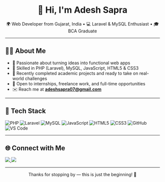 <h1 align="center">👋 Hi, I'm Adesh Sapra</h1>

<p align="center">
🌍 Web Developer from Gujarat, India • 💻 Laravel & MySQL Enthusiast • 🎓 BCA Graduate  
</p>

---

## 🧑‍💻 About Me

- 🧠 Passionate about turning ideas into functional web apps  
- 🔨 Skilled in PHP (Laravel), MySQL, JavaScript, HTML5 & CSS3  
- 🚀 Recently completed academic projects and ready to take on real-world challenges  
- 🤝 Open to internships, freelance work, and full-time opportunities  
- ✉️ Reach me at **adeshsapra07@gmail.com**

---

## 🚀 Tech Stack

![PHP](https://img.shields.io/badge/-PHP-777BB4?style=for-the-badge&logo=php&logoColor=white)
![Laravel](https://img.shields.io/badge/-Laravel-FF2D20?style=for-the-badge&logo=laravel&logoColor=white)
![MySQL](https://img.shields.io/badge/-MySQL-00758F?style=for-the-badge&logo=mysql&logoColor=white)
![JavaScript](https://img.shields.io/badge/-JavaScript-F7DF1E?style=for-the-badge&logo=javascript&logoColor=black)
![HTML5](https://img.shields.io/badge/-HTML5-E34F26?style=for-the-badge&logo=html5&logoColor=white)
![CSS3](https://img.shields.io/badge/-CSS3-1572B6?style=for-the-badge&logo=css3&logoColor=white)
![GitHub](https://img.shields.io/badge/-GitHub-181717?style=for-the-badge&logo=github&logoColor=white)
![VS Code](https://img.shields.io/badge/-VSCode-007ACC?style=for-the-badge&logo=visual-studio-code&logoColor=white)

---

## 🌐 Connect with Me

<p align="left">
  <a href="https://www.linkedin.com/in/adesh-sapra-656932340" target="_blank">
    <img src="https://img.shields.io/badge/-LinkedIn-blue?style=for-the-badge&logo=linkedin&logoColor=white">
  </a>
  <a href="https://github.com/adeshsapra" target="_blank">
    <img src="https://img.shields.io/badge/-GitHub-black?style=for-the-badge&logo=github&logoColor=white">
  </a>
</p>

---

<p align="center">
Thanks for stopping by — this is just the beginning! 🚀
</p>
